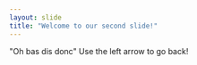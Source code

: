 ```yaml
---
layout: slide
title: "Welcome to our second slide!"
---
```

"Oh bas dis donc"
Use the left arrow to go back!

